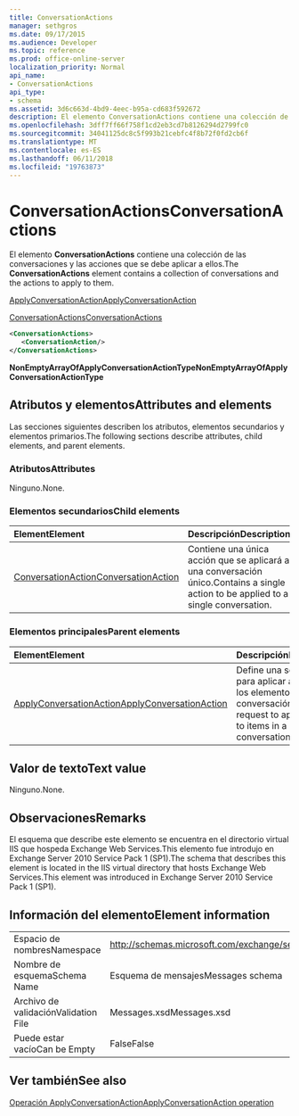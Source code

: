 ```yaml
---
title: ConversationActions
manager: sethgros
ms.date: 09/17/2015
ms.audience: Developer
ms.topic: reference
ms.prod: office-online-server
localization_priority: Normal
api_name:
- ConversationActions
api_type:
- schema
ms.assetid: 3d6c663d-4bd9-4eec-b95a-cd683f592672
description: El elemento ConversationActions contiene una colección de las conversaciones y las acciones que se debe aplicar a ellos.
ms.openlocfilehash: 3dff7ff66f758f1cd2eb3cd7b8126294d2799fc0
ms.sourcegitcommit: 34041125dc8c5f993b21cebfc4f8b72f0fd2cb6f
ms.translationtype: MT
ms.contentlocale: es-ES
ms.lasthandoff: 06/11/2018
ms.locfileid: "19763873"
---
```

# <a name="conversationactions"></a><span data-ttu-id="9da20-103">ConversationActions</span><span class="sxs-lookup"><span data-stu-id="9da20-103">ConversationActions</span></span>

<span data-ttu-id="9da20-104">El elemento **ConversationActions** contiene una colección de las conversaciones y las acciones que se debe aplicar a ellos.</span><span class="sxs-lookup"><span data-stu-id="9da20-104">The **ConversationActions** element contains a collection of conversations and the actions to apply to them.</span></span> 
  
[<span data-ttu-id="9da20-105">ApplyConversationAction</span><span class="sxs-lookup"><span data-stu-id="9da20-105">ApplyConversationAction</span></span>](applyconversationaction.md)
  
[<span data-ttu-id="9da20-106">ConversationActions</span><span class="sxs-lookup"><span data-stu-id="9da20-106">ConversationActions</span></span>](conversationactions.md)
  
```XML
<ConversationActions>
   <ConversationAction/>
</ConversationActions>
```

 <span data-ttu-id="9da20-107">**NonEmptyArrayOfApplyConversationActionType**</span><span class="sxs-lookup"><span data-stu-id="9da20-107">**NonEmptyArrayOfApplyConversationActionType**</span></span>
## <a name="attributes-and-elements"></a><span data-ttu-id="9da20-108">Atributos y elementos</span><span class="sxs-lookup"><span data-stu-id="9da20-108">Attributes and elements</span></span>

<span data-ttu-id="9da20-109">Las secciones siguientes describen los atributos, elementos secundarios y elementos primarios.</span><span class="sxs-lookup"><span data-stu-id="9da20-109">The following sections describe attributes, child elements, and parent elements.</span></span>
  
### <a name="attributes"></a><span data-ttu-id="9da20-110">Atributos</span><span class="sxs-lookup"><span data-stu-id="9da20-110">Attributes</span></span>

<span data-ttu-id="9da20-111">Ninguno.</span><span class="sxs-lookup"><span data-stu-id="9da20-111">None.</span></span>
  
### <a name="child-elements"></a><span data-ttu-id="9da20-112">Elementos secundarios</span><span class="sxs-lookup"><span data-stu-id="9da20-112">Child elements</span></span>

|<span data-ttu-id="9da20-113">**Element**</span><span class="sxs-lookup"><span data-stu-id="9da20-113">**Element**</span></span>|<span data-ttu-id="9da20-114">**Descripción**</span><span class="sxs-lookup"><span data-stu-id="9da20-114">**Description**</span></span>|
|:-----|:-----|
|[<span data-ttu-id="9da20-115">ConversationAction</span><span class="sxs-lookup"><span data-stu-id="9da20-115">ConversationAction</span></span>](conversationaction.md) <br/> |<span data-ttu-id="9da20-116">Contiene una única acción que se aplicará a una conversación único.</span><span class="sxs-lookup"><span data-stu-id="9da20-116">Contains a single action to be applied to a single conversation.</span></span>  <br/> |
   
### <a name="parent-elements"></a><span data-ttu-id="9da20-117">Elementos principales</span><span class="sxs-lookup"><span data-stu-id="9da20-117">Parent elements</span></span>

|<span data-ttu-id="9da20-118">**Element**</span><span class="sxs-lookup"><span data-stu-id="9da20-118">**Element**</span></span>|<span data-ttu-id="9da20-119">**Descripción**</span><span class="sxs-lookup"><span data-stu-id="9da20-119">**Description**</span></span>|
|:-----|:-----|
|[<span data-ttu-id="9da20-120">ApplyConversationAction</span><span class="sxs-lookup"><span data-stu-id="9da20-120">ApplyConversationAction</span></span>](applyconversationaction.md) <br/> |<span data-ttu-id="9da20-121">Define una solicitud para aplicar acciones a los elementos en una conversación.</span><span class="sxs-lookup"><span data-stu-id="9da20-121">Defines a request to apply actions to items in a conversation.</span></span>  <br/> |
   
## <a name="text-value"></a><span data-ttu-id="9da20-122">Valor de texto</span><span class="sxs-lookup"><span data-stu-id="9da20-122">Text value</span></span>

<span data-ttu-id="9da20-123">Ninguno.</span><span class="sxs-lookup"><span data-stu-id="9da20-123">None.</span></span>
  
## <a name="remarks"></a><span data-ttu-id="9da20-124">Observaciones</span><span class="sxs-lookup"><span data-stu-id="9da20-124">Remarks</span></span>

<span data-ttu-id="9da20-125">El esquema que describe este elemento se encuentra en el directorio virtual IIS que hospeda Exchange Web Services.This elemento fue introdujo en Exchange Server 2010 Service Pack 1 (SP1).</span><span class="sxs-lookup"><span data-stu-id="9da20-125">The schema that describes this element is located in the IIS virtual directory that hosts Exchange Web Services.This element was introduced in Exchange Server 2010 Service Pack 1 (SP1).</span></span>
  
## <a name="element-information"></a><span data-ttu-id="9da20-126">Información del elemento</span><span class="sxs-lookup"><span data-stu-id="9da20-126">Element information</span></span>

|||
|:-----|:-----|
|<span data-ttu-id="9da20-127">Espacio de nombres</span><span class="sxs-lookup"><span data-stu-id="9da20-127">Namespace</span></span>  <br/> |http://schemas.microsoft.com/exchange/services/2006/messages  <br/> |
|<span data-ttu-id="9da20-128">Nombre de esquema</span><span class="sxs-lookup"><span data-stu-id="9da20-128">Schema Name</span></span>  <br/> |<span data-ttu-id="9da20-129">Esquema de mensajes</span><span class="sxs-lookup"><span data-stu-id="9da20-129">Messages schema</span></span>  <br/> |
|<span data-ttu-id="9da20-130">Archivo de validación</span><span class="sxs-lookup"><span data-stu-id="9da20-130">Validation File</span></span>  <br/> |<span data-ttu-id="9da20-131">Messages.xsd</span><span class="sxs-lookup"><span data-stu-id="9da20-131">Messages.xsd</span></span>  <br/> |
|<span data-ttu-id="9da20-132">Puede estar vacío</span><span class="sxs-lookup"><span data-stu-id="9da20-132">Can be Empty</span></span>  <br/> |<span data-ttu-id="9da20-133">False</span><span class="sxs-lookup"><span data-stu-id="9da20-133">False</span></span>  <br/> |
   
## <a name="see-also"></a><span data-ttu-id="9da20-134">Ver también</span><span class="sxs-lookup"><span data-stu-id="9da20-134">See also</span></span>



[<span data-ttu-id="9da20-135">Operación ApplyConversationAction</span><span class="sxs-lookup"><span data-stu-id="9da20-135">ApplyConversationAction operation</span></span>](applyconversationaction-operation.md)

